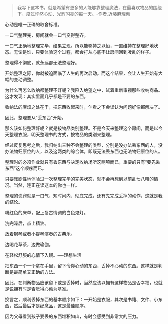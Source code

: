 > 我写下这本书，就是希望有更多的人能够靠整理魔法，在最喜欢物品的围绕下，度过怦然心动、光辉闪亮的每一天。-作者.近藤麻理惠

心动是唯一正确的取舍标准。

一口气整理完，房间就会一口气变得整齐。

一口气正确地整理完毕，结果立现。所以能够持之以恒，一直维持在整理好地状态。无论是谁，只要体验这个过程，都会打从心底不让房间回到凌乱的样子。

整理得不彻底，就永远都无法整理好。

开始整理之际，你就被迫面临了人生的再次启动。而这个结果，会让人生开始有大幅的变动调整。

为什么再怎么收纳都整理不好呢？我陷入绝望之中，试着重新审视那些收纳商品。这才发现：其实里面几乎都是不要的东西。

收纳法的麻烦之处在于，把东西收起来时，乍看之下会误认为问题好像都解决了。

因此，整理要从"丢东西"开始。

那么该如何整理好呢？就是按物品类别整理。不是今天来整理这个房间，而是以今天整理衣服，明天整理书的方式，按物品的类别来整理。

经过反复思考之后，我归纳出三种不会整理的类型，分别是没办法丢东西的人，没办法物归原位的人，以及这两类的综合体，即既无法丢东西也无法物归原位的人。

整理时的必须作业就只有丢东西与决定收纳场所这两项而已，重要的只有“要先丢东西”这个顺序而已。

只要戏剧性地体验过一次整理完毕的完美状态，就不会再想到以前乱七八糟的情况。当然，连正在读这本的你也一样。

整理的诀窍就是一口气、短时间内、彻底完成，还有先完成丢掉的动作，这就是我的结论。

粉红色的床单，配上复古情调的白色鬼灯。

洗完澡后，点上精油。

放着钢琴或者小提琴演奏的古典乐。

边喝花草茶，边做瑜伽。

在轻松舒服的心情下入眠。—-理想生活

把东西一个一个拿在手里，留下令你心动的东西，丢掉不心动的东西。这样就是判断是最简单又正确的方法。

因此，在判断物品应该留下或是丢掉时，当然应该以拥有这样物品是否幸福，也就是说拥有时是否觉得心动为基准。

换言之，顺利丢掉东西的基本顺序如下：一开始是衣服，其次是书籍、文件、小东西，然后最后才是纪念品，这是最佳顺序。

因为父母看到孩子要丢的东西堆积如山，有时会感受到非常大的压力。
